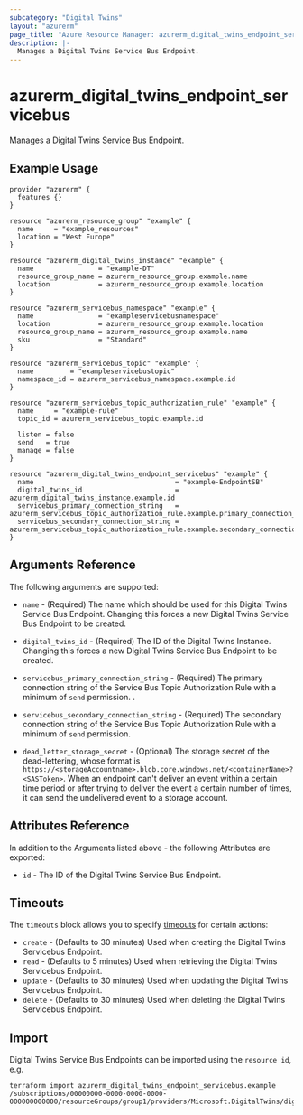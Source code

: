 ```yaml
---
subcategory: "Digital Twins"
layout: "azurerm"
page_title: "Azure Resource Manager: azurerm_digital_twins_endpoint_servicebus"
description: |-
  Manages a Digital Twins Service Bus Endpoint.
---
```


# azurerm_digital_twins_endpoint_servicebus

Manages a Digital Twins Service Bus Endpoint.

## Example Usage

```hcl
provider "azurerm" {
  features {}
}

resource "azurerm_resource_group" "example" {
  name     = "example_resources"
  location = "West Europe"
}

resource "azurerm_digital_twins_instance" "example" {
  name                = "example-DT"
  resource_group_name = azurerm_resource_group.example.name
  location            = azurerm_resource_group.example.location
}

resource "azurerm_servicebus_namespace" "example" {
  name                = "exampleservicebusnamespace"
  location            = azurerm_resource_group.example.location
  resource_group_name = azurerm_resource_group.example.name
  sku                 = "Standard"
}

resource "azurerm_servicebus_topic" "example" {
  name         = "exampleservicebustopic"
  namespace_id = azurerm_servicebus_namespace.example.id
}

resource "azurerm_servicebus_topic_authorization_rule" "example" {
  name     = "example-rule"
  topic_id = azurerm_servicebus_topic.example.id

  listen = false
  send   = true
  manage = false
}

resource "azurerm_digital_twins_endpoint_servicebus" "example" {
  name                                   = "example-EndpointSB"
  digital_twins_id                       = azurerm_digital_twins_instance.example.id
  servicebus_primary_connection_string   = azurerm_servicebus_topic_authorization_rule.example.primary_connection_string
  servicebus_secondary_connection_string = azurerm_servicebus_topic_authorization_rule.example.secondary_connection_string
}
```

## Arguments Reference

The following arguments are supported:

* `name` - (Required) The name which should be used for this Digital Twins Service Bus Endpoint. Changing this forces a new Digital Twins Service Bus Endpoint to be created.

* `digital_twins_id` - (Required) The ID of the Digital Twins Instance. Changing this forces a new Digital Twins Service Bus Endpoint to be created.

* `servicebus_primary_connection_string` - (Required) The primary connection string of the Service Bus Topic Authorization Rule with a minimum of `send` permission. .

* `servicebus_secondary_connection_string` - (Required) The secondary connection string of the Service Bus Topic Authorization Rule with a minimum of `send` permission.

* `dead_letter_storage_secret` - (Optional) The storage secret of the dead-lettering, whose format is `https://<storageAccountname>.blob.core.windows.net/<containerName>?<SASToken>`. When an endpoint can't deliver an event within a certain time period or after trying to deliver the event a certain number of times, it can send the undelivered event to a storage account.

## Attributes Reference

In addition to the Arguments listed above - the following Attributes are exported: 

* `id` - The ID of the Digital Twins Service Bus Endpoint.

## Timeouts

The `timeouts` block allows you to specify [timeouts](https://www.terraform.io/language/resources/syntax#operation-timeouts) for certain actions:

* `create` - (Defaults to 30 minutes) Used when creating the Digital Twins Servicebus Endpoint.
* `read` - (Defaults to 5 minutes) Used when retrieving the Digital Twins Servicebus Endpoint.
* `update` - (Defaults to 30 minutes) Used when updating the Digital Twins Servicebus Endpoint.
* `delete` - (Defaults to 30 minutes) Used when deleting the Digital Twins Servicebus Endpoint.

## Import

Digital Twins Service Bus Endpoints can be imported using the `resource id`, e.g.

```shell
terraform import azurerm_digital_twins_endpoint_servicebus.example /subscriptions/00000000-0000-0000-0000-000000000000/resourceGroups/group1/providers/Microsoft.DigitalTwins/digitalTwinsInstances/dt1/endpoints/ep1
```
